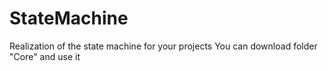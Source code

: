 # StateMachine
Realization of the state machine for your projects
You can download folder "Core" and use it
